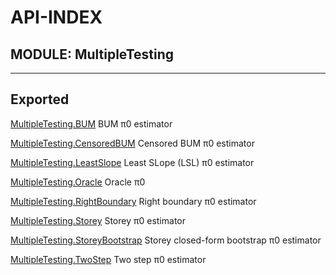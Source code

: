 # API-INDEX


## MODULE: MultipleTesting

---

## Exported

[MultipleTesting.BUM](api.md#type__bum.1)  BUM π0 estimator

[MultipleTesting.CensoredBUM](api.md#type__censoredbum.1)  Censored BUM π0 estimator

[MultipleTesting.LeastSlope](api.md#type__leastslope.1)  Least SLope (LSL) π0 estimator

[MultipleTesting.Oracle](api.md#type__oracle.1)  Oracle π0

[MultipleTesting.RightBoundary](api.md#type__rightboundary.1)  Right boundary π0 estimator

[MultipleTesting.Storey](api.md#type__storey.1)  Storey π0 estimator

[MultipleTesting.StoreyBootstrap](api.md#type__storeybootstrap.1)  Storey closed-form bootstrap π0 estimator

[MultipleTesting.TwoStep](api.md#type__twostep.1)  Two step π0 estimator

